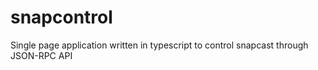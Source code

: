 # snapcontrol
Single page application written in typescript to control snapcast through JSON-RPC API
